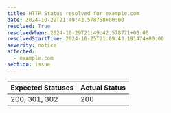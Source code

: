 ```yaml
---
title: HTTP Status resolved for example.com
date: 2024-10-29T21:49:42.578758+00:00
resolved: True
resolvedWhen: 2024-10-29T21:49:42.578771+00:00
resolvedStartTime: 2024-10-25T21:09:43.191474+00:00
severity: notice
affected:
  - example.com
section: issue
---
```


| Expected Statuses | Actual Status  |
|-------------------|----------------|
| 200, 301, 302 | 200 |
